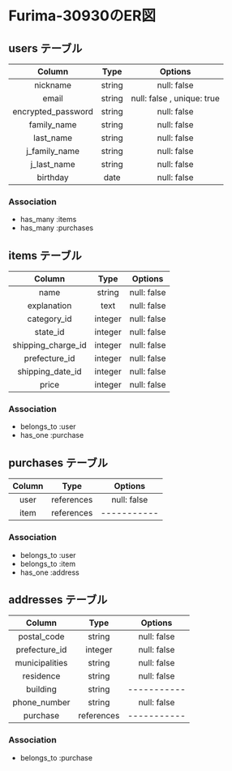 # Furima-30930のER図

## users テーブル

| Column             | Type        | Options     |
|:------------------:|:-----------:|:-----------:|
| nickname           | string      | null: false |
| email              | string      | null: false , unique: true |
| encrypted_password | string      | null: false |
| family_name        | string      | null: false |
| last_name          | string      | null: false |
| j_family_name      | string      | null: false |
| j_last_name        | string      | null: false |
| birthday           | date        | null: false |

### Association

- has_many :items
- has_many :purchases

## items テーブル

| Column              | Type        | Options     |
|:-------------------:|:-----------:|:-----------:|
| name                | string      | null: false |
| explanation         | text        | null: false |
| category_id         | integer     | null: false |
| state_id            | integer     | null: false |
| shipping_charge_id  | integer     | null: false |
| prefecture_id       | integer     | null: false |
| shipping_date_id    | integer     | null: false |
| price               | integer     | null: false |

### Association

- belongs_to :user
- has_one :purchase

## purchases テーブル

| Column         | Type       | Options     |
|:--------------:|:----------:|:-----------:|
| user           | references | null: false |
| item           | references | ----------- |

### Association

- belongs_to :user
- belongs_to :item
- has_one :address

## addresses テーブル

| Column         | Type       | Options     |
|:--------------:|:----------:|:-----------:|
| postal_code    | string     | null: false |
| prefecture_id  | integer    | null: false |
| municipalities | string     | null: false |
| residence      | string     | null: false |
| building       | string     | ----------- |
| phone_number   | string     | null: false |
| purchase       | references | ----------- |

### Association

- belongs_to :purchase